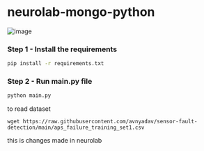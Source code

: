 # neurolab-mongo-python

![image](https://user-images.githubusercontent.com/57321948/196933065-4b16c235-f3b9-4391-9cfe-4affcec87c35.png)

### Step 1 - Install the requirements

```bash
pip install -r requirements.txt
```

### Step 2 - Run main.py file

```bash
python main.py
```

to read dataset
```
wget https://raw.githubusercontent.com/avnyadav/sensor-fault-detection/main/aps_failure_training_set1.csv
```

this is changes made in neurolab
